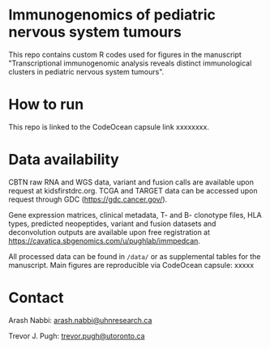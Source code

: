 # Immunogenomics of pediatric nervous system tumours

This repo contains custom R codes used for figures in the manuscript "Transcriptional immunogenomic analysis reveals distinct immunological clusters in pediatric nervous system tumours".

# How to run

This repo is linked to the CodeOcean capsule link xxxxxxxx. 

# Data availability

CBTN raw RNA and WGS data, variant and fusion calls are available upon request at kidsfirstdrc.org. TCGA and TARGET data can be accessed upon request through GDC (https://gdc.cancer.gov/). 

Gene expression matrices, clinical metadata, T- and B- clonotype files, HLA types, predicted neopeptides, variant and fusion datasets and deconvolution outputs are available upon free registration at https://cavatica.sbgenomics.com/u/pughlab/immpedcan. 

All processed data can be found in `/data/` or as supplemental tables for the manuscript. Main figures are reproducible via CodeOcean capsule: xxxxx


# Contact

Arash Nabbi: arash.nabbi@uhnresearch.ca

Trevor J. Pugh: trevor.pugh@utoronto.ca
